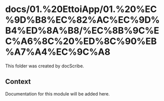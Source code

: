 # docs/01.%20EttoiApp/01.%20%EC%9D%B8%EC%82%AC%EC%9D%B4%ED%8A%B8/%EC%8B%9C%EC%A6%8C%20%ED%8C%90%EB%A7%A4%EC%9C%A8

This folder was created by docScribe.

## Context

Documentation for this module will be added here.